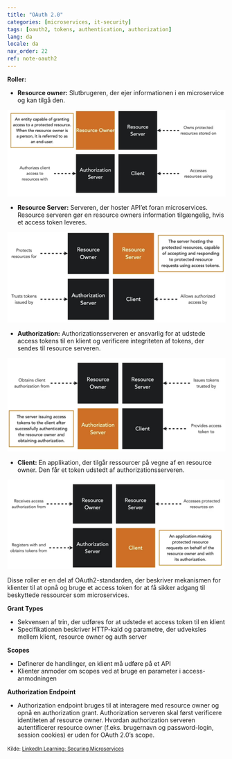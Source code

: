 ```yaml
---
title: "OAuth 2.0"
categories: [microservices, it-security]
tags: [oauth2, tokens, authentication, authorization]
lang: da
locale: da
nav_order: 22
ref: note-oauth2
---
```

**Roller:**

- **Resource owner:** Slutbrugeren, der ejer informationen i en microservice og kan tilgå den.  

![Resource Owner](../../../assets/images/notes/token-based-security-standards/oauth2/resource-owner.png)

- **Resource Server:** Serveren, der hoster API’et foran microservices. Resource serveren gør en resource owners information tilgængelig, hvis et access token leveres.  

![Resource Server](../../../assets/images/notes/token-based-security-standards/oauth2/resource-server.png)

- **Authorization:** Authorizationsserveren er ansvarlig for at udstede access tokens til en klient og verificere integriteten af tokens, der sendes til resource serveren.  

![Authorization Server](../../../assets/images/notes/token-based-security-standards/oauth2/authorization-server.png)

- **Client:** En applikation, der tilgår ressourcer på vegne af en resource owner. Den får et token udstedt af authorizationsserveren.  

![Client](../../../assets/images/notes/token-based-security-standards/oauth2/client.png)

Disse roller er en del af OAuth2-standarden, der beskriver mekanismen for klienter til at opnå og bruge et access token for at få sikker adgang til beskyttede ressourcer som microservices.

**Grant Types**

- Sekvensen af trin, der udføres for at udstede et access token til en klient  
- Specifikationen beskriver HTTP-kald og parametre, der udveksles mellem klient, resource owner og auth server  

**Scopes**

- Definerer de handlinger, en klient må udføre på et API  
- Klienter anmoder om scopes ved at bruge en parameter i access-anmodningen  

**Authorization Endpoint**

- Authorization endpoint bruges til at interagere med resource owner og opnå en authorization grant. Authorization serveren skal først verificere identiteten af resource owner. Hvordan authorization serveren autentificerer resource owner (f.eks. brugernavn og password-login, session cookies) er uden for OAuth 2.0’s scope.  

<small> Kilde: [LinkedIn Learning: Securing Microservices](https://www.linkedin.com/learning/microservices-security/securing-microservices?contextUrn=urn%3Ali%3AlyndaLearningPath%3A645bcd56498e6459e79b3c71&resume=false&u=57075649)</small>